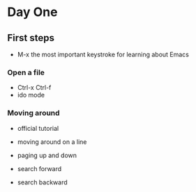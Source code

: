 # Day One

## First steps

- M-x the most important keystroke for learning about Emacs

### Open a file
- Ctrl-x Ctrl-f
- ido mode

### Moving around
- official tutorial

- moving around on a line
- paging up and down
- search forward
- search backward
